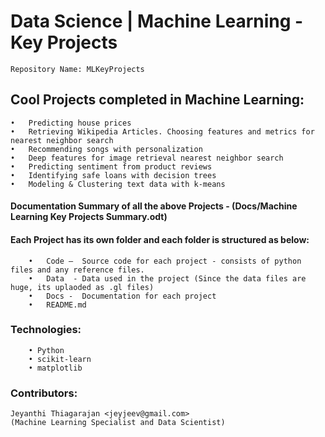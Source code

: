 #  Data Science | Machine Learning - Key Projects

	Repository Name: MLKeyProjects 

## Cool Projects completed in Machine Learning:

	•	Predicting house prices
	•	Retrieving Wikipedia Articles. Choosing features and metrics for nearest neighbor search
	•	Recommending songs with personalization
	•	Deep features for image retrieval nearest neighbor search
	•	Predicting sentiment from product reviews
	•	Identifying safe loans with decision trees
	•	Modeling & Clustering text data with k-means

#### Documentation Summary of all the above Projects - (Docs/Machine Learning Key Projects Summary.odt)

#### Each Project has its own folder and each folder is structured as below:
	    •	Code –  Source code for each project - consists of python files and any reference files.
	    •	Data  - Data used in the project (Since the data files are huge, its uplaoded as .gl files)
	    •	Docs -  Documentation for each project
	    •	README.md
    
 ### Technologies: 
		• Python
		• scikit-learn
		• matplotlib

 ### Contributors:
 
 	Jeyanthi Thiagarajan <jeyjeev@gmail.com>
	(Machine Learning Specialist and Data Scientist)

